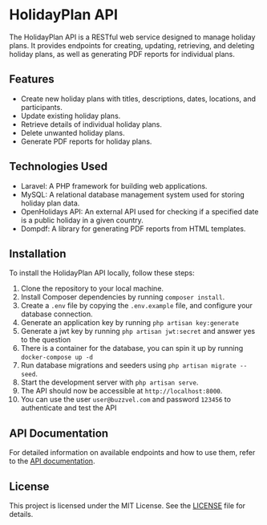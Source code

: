 # HolidayPlan API

The HolidayPlan API is a RESTful web service designed to manage holiday plans. It provides endpoints for creating, updating, retrieving, and deleting holiday plans, as well as generating PDF reports for individual plans.

## Features

- Create new holiday plans with titles, descriptions, dates, locations, and participants.
- Update existing holiday plans.
- Retrieve details of individual holiday plans.
- Delete unwanted holiday plans.
- Generate PDF reports for holiday plans.

## Technologies Used

- Laravel: A PHP framework for building web applications.
- MySQL: A relational database management system used for storing holiday plan data.
- OpenHolidays API: An external API used for checking if a specified date is a public holiday in a given country.
- Dompdf: A library for generating PDF reports from HTML templates.

## Installation

To install the HolidayPlan API locally, follow these steps:

1. Clone the repository to your local machine.
2. Install Composer dependencies by running `composer install`.
3. Create a `.env` file by copying the `.env.example` file, and configure your database connection.
4. Generate an application key by running `php artisan key:generate`
5. Generate a jwt key by running `php artisan jwt:secret` and answer yes to the question
6. There is a container for the database, you can spin it up by running `docker-compose up -d`
7. Run database migrations and seeders using `php artisan migrate --seed`.
8. Start the development server with `php artisan serve`.
9. The API should now be accessible at `http://localhost:8000`.
10. You can use the user `user@buzzvel.com` and password `123456` to authenticate and test the API

## API Documentation

For detailed information on available endpoints and how to use them, refer to the [API documentation](/docs/api.yaml).

## License

This project is licensed under the MIT License. See the [LICENSE](LICENSE) file for details.
